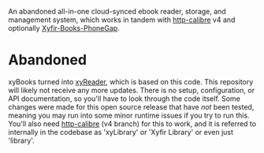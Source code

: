 An abandoned all-in-one cloud-synced ebook reader, storage, and management system, which works in tandem with [http-calibre](https://github.com/MrXyfir/http-calibre) v4 and optionally [Xyfir-Books-PhoneGap](https://github.com/Xyfir/Xyfir-Books-PhoneGap).

# Abandoned

xyBooks turned into [xyReader](https://reader.xyfir.com), which is based on this code. This repository will likely not receive any more updates. There is no setup, configuration, or API documentation, so you'll have to look through the code itself. Some changes were made for this open source release that have _not_ been tested, meaning you may run into some minor runtime issues if you try to run this. You'll also need [http-calibre](https://github.com/MrXyfir/http-calibre) (v4 branch) for this to work, and it is referred to internally in the codebase as 'xyLibrary' or 'Xyfir Library' or even just 'library'.

